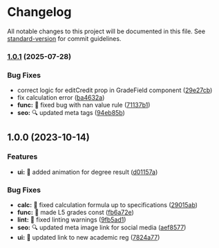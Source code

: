 # Changelog

All notable changes to this project will be documented in this file. See [standard-version](https://github.com/conventional-changelog/standard-version) for commit guidelines.

### [1.0.1](https://github.com/lucian-duta/classification_calc/compare/v1.0.0...v1.0.1) (2025-07-28)


### Bug Fixes

* correct logic for editCredit prop in GradeField component ([29e27cb](https://github.com/lucian-duta/classification_calc/commit/29e27cb646afcb7c9014d113d583e018a6cc66f0))
* fix calculation error ([ba4632a](https://github.com/lucian-duta/classification_calc/commit/ba4632a0fab970607a2a8e521521c77c3bc3fbf2))
* **func:** :bug: fixed bug with nan value rule ([71137b1](https://github.com/lucian-duta/classification_calc/commit/71137b14411e6f89ced5e1f2583cfd215fc1211a))
* **seo:** :mag: updated meta tags ([94eb85b](https://github.com/lucian-duta/classification_calc/commit/94eb85b7e4de18c3b0f8778d8aa47f3217739cac))

## 1.0.0 (2023-10-14)

### Features

- **ui:** :lipstick: added animation for degree result ([d01157a](https://github.com/lucian-duta/classification_calc/commit/d01157a42762b061edbc2139ac208427dea88247))

### Bug Fixes

- **calc:** :necktie: fixed calculation formula up to specifications ([29015ab](https://github.com/lucian-duta/classification_calc/commit/29015ab5bb83fbd2c706dab1cd2ef51b543acea3))
- **func:** :rotating_light: made L5 grades const ([fb6a72e](https://github.com/lucian-duta/classification_calc/commit/fb6a72e3c6b001ec14cf3cf0339f051cf991f323))
- **lint:** :rotating_light: fixed linting warnings ([9fb5ad1](https://github.com/lucian-duta/classification_calc/commit/9fb5ad1432377e15d60f9e5edb4148d770ca973c))
- **seo:** :mag: updated meta image link for social media ([aef8577](https://github.com/lucian-duta/classification_calc/commit/aef8577f637ac23edda0d2705c47447db1d24653))
- **ui:** :speech_balloon: updated link to new academic reg ([7824a77](https://github.com/lucian-duta/classification_calc/commit/7824a77c0b744aa23b429d59f49890b6a5aea481))
